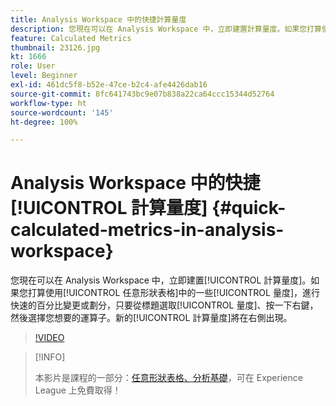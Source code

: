 ```yaml
---
title: Analysis Workspace 中的快捷計算量度
description: 您現在可以在 Analysis Workspace 中，立即建置計算量度。如果您打算使用任意形狀表格中的一些量度，進行快速的百分比變更或劃分，只要從標題選取量度、按一下右鍵，然後選擇您想要的運算子。新的計算量度將在右側出現。
feature: Calculated Metrics
thumbnail: 23126.jpg
kt: 1666
role: User
level: Beginner
exl-id: 461dc5f8-b52e-47ce-b2c4-afe4426dab16
source-git-commit: 8fc641743bc9e07b838a22ca64ccc15344d52764
workflow-type: ht
source-wordcount: '145'
ht-degree: 100%

---
```


# Analysis Workspace 中的快捷[!UICONTROL 計算量度] {#quick-calculated-metrics-in-analysis-workspace}

您現在可以在 Analysis Workspace 中，立即建置[!UICONTROL 計算量度]。如果您打算使用[!UICONTROL 任意形狀表格]中的一些[!UICONTROL 量度]，進行快速的百分比變更或劃分，只要從標題選取[!UICONTROL 量度]、按一下右鍵，然後選擇您想要的運算子。新的[!UICONTROL 計算量度]將在右側出現。

>[!VIDEO](https://video.tv.adobe.com/v/23126/?quality=12&learn=on)

>[!INFO]
>
> 本影片是課程的一部分：[任意形狀表格、分析基礎](https://experienceleague.adobe.com/?recommended=Analytics-U-1-2020.3)，可在 Experience League 上免費取得！
